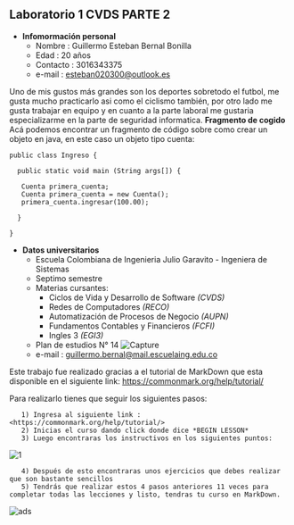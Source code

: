## Laboratorio 1 CVDS PARTE 2
   - **Infomormación personal**
      * Nombre : Guillermo Esteban Bernal Bonilla
      * Edad : 20 años
      * Contacto : 3016343375
      * e-mail : esteban020300@outlook.es 
      
   Uno de mis gustos más grandes son los deportes sobretodo el futbol, me gusta mucho practicarlo asi como el ciclismo también, por otro lado me gusta trabajar en equipo y en cuanto a la parte laboral me gustaria especializarme en la parte de seguridad informatica.
   **Fragmento de cogido**
   Acá podemos encontrar un fragmento de código sobre como crear un objeto en java, en este caso un objeto tipo cuenta:
   ```
public class Ingreso {
 
     public static void main (String args[]) {
      
      Cuenta primera_cuenta;
      Cuenta primera_cuenta = new Cuenta();
      primera_cuenta.ingresar(100.00);
      
     }
 
 }
 ```
   
   - **Datos universitarios**
      * Escuela Colombiana de Ingenieria Julio Garavito - Ingeniera de Sistemas
      * Septimo semestre
      * Materias cursantes:
         + Ciclos de Vida y Desarrollo de Software *(CVDS)*
         + Redes de Computadores *(RECO)*
         + Automatización de Procesos de Negocio *(AUPN)*
         + Fundamentos Contables y Financieros *(FCFI)*
         + Ingles 3 *(EGI3)*
      * Plan de estudios N° 14
      ![Capture](https://user-images.githubusercontent.com/54051399/72733906-d4bbc580-3b66-11ea-818f-43d5096251a8.PNG)
      * e-mail : guillermo.bernal@mail.escuelaing.edu.co
      
   Este trabajo fue realizado gracias a el tutorial de MarkDown que esta disponible en el siguiente link:
   <https://commonmark.org/help/tutorial/>
   
   
   Para realizarlo tienes que seguir los siguientes pasos:
   
       1) Ingresa al siguiente link : <https://commonmark.org/help/tutorial/>
       2) Inicias el curso dando click donde dice *BEGIN LESSON*
       3) Luego encontraras los instructivos en los siguientes puntos:
   ![1](https://user-images.githubusercontent.com/54051399/72924999-f4e2b480-3d1f-11ea-9e39-166d377dbe59.PNG)
      
       4) Después de esto encontraras unos ejercicios que debes realizar que son bastante sencillos
       5) Tendrás que realizar estos 4 pasos anteriores 11 veces para completar todas las lecciones y listo, tendras tu curso en MarkDown.
   
   ![ads](https://user-images.githubusercontent.com/54051399/72928415-f31bef80-3d25-11ea-9dcd-b8bb06fe6725.PNG)
      
